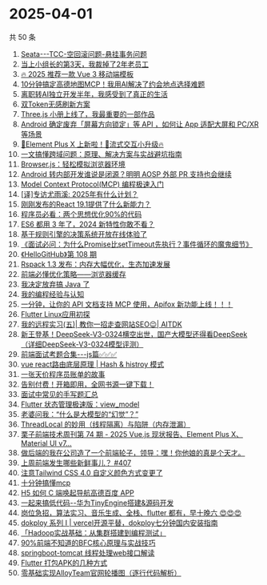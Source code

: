 # 2025-04-01

共 50 条

<!-- BEGIN JUEJIN -->
<!-- 最后更新时间 2025-04-01 00:11:14 +0800 -->
1. [Seata---TCC-空回滚问题-悬挂事务问题](https://juejin.cn/post/7486755501528055846)
1. [当上小组长的第3天，我裁掉了2年老员工](https://juejin.cn/post/7487210421209186355)
1. [🔥 2025 推荐一款 Vue 3 移动端模板](https://juejin.cn/post/7487140165241782324)
1. [10分钟搞定高德地图MCP！我用AI解决了约会地点选择难题](https://juejin.cn/post/7487066699357224975)
1. [离职转AI独立开发半年，我感受到了真正的生活](https://juejin.cn/post/7486788421932400652)
1. [双Token无感刷新方案](https://juejin.cn/post/7486782063422717962)
1. [Three.js 小册上线了，我最重要的一部作品](https://juejin.cn/post/7487118309344542771)
1. [Android 确定废弃「屏幕方向锁定」等 API ，如何让 App 适配大屏和 PC/XR 等场景](https://juejin.cn/post/7487118309344444467)
1. [🐒Element Plus X  上新啦！🐳流式交互小升级🔥](https://juejin.cn/post/7487009132958974002)
1. [一文搞懂跨域问题：原理、解决方案与实战避坑指南](https://juejin.cn/post/7487219720480948287)
1. [Browser.js：轻松模拟浏览器环境](https://juejin.cn/post/7486845198485585935)
1. [Android 转内部开发谁说是闭源？明明 AOSP 外部 PR 支持也会继续](https://juejin.cn/post/7486757133809139762)
1. [Model Context Protocol(MCP) 编程极速入门](https://juejin.cn/post/7478504097395785747)
1. [[译]专访尤雨溪: 2025年有什么计划？](https://juejin.cn/post/7487548882744803355)
1. [刚刚发布的React 19.1提供了什么新能力？](https://juejin.cn/post/7486757871629418548)
1. [程序员必看：两个思想优化90%的代码](https://juejin.cn/post/7486694184407138339)
1. [ES6 都用 3 年了，2024 新特性你敢不看？](https://juejin.cn/post/7486369696737361961)
1. [基于规则引擎的决策系统开放在线体验了](https://juejin.cn/post/7486788421933203468)
1. [《面试必问：为什么Promise比setTimeout先执行？事件循环的魔鬼细节》](https://juejin.cn/post/7486780447448383523)
1. [《HelloGitHub》第 108 期](https://juejin.cn/post/7486326860760367130)
1. [Rspack 1.3 发布：内存大幅优化，生态加速发展](https://juejin.cn/post/7487540309489729574)
1. [前端必懂优化策略——浏览器缓存](https://juejin.cn/post/7487131921714642971)
1. [我决定放弃搞 Java  了](https://juejin.cn/post/7487434380106694696)
1. [我的编程经验与认知](https://juejin.cn/post/7487142802662555682)
1. [一分钟，让你的 API 文档支持 MCP 使用，Apifox 新功能上线！！！](https://juejin.cn/post/7485659260036415524)
1. [Flutter Linux应用初探](https://juejin.cn/post/7487118743085727770)
1. [我的远程实习(五)| 教你一招走查网站SEO😉| AITDK](https://juejin.cn/post/7486780447449350179)
1. [新王登基！DeepSeek-V3-0324横空出世，国产大模型还得看DeepSeek（详细DeepSeek-V3-0324模型评测）](https://juejin.cn/post/7486881706404200511)
1. [前端面试考题合集---js篇✅✅✅](https://juejin.cn/post/7486789190673809471)
1. [vue react路由底层原理 | Hash & histroy 模式](https://juejin.cn/post/7486782063422767114)
1. [一张天价程序员账单的故事](https://juejin.cn/post/7486753733982748672)
1. [告别付费！开箱即用，全网书源一键下载！](https://juejin.cn/post/7486691956340703273)
1. [面试中常见的手写题汇总](https://juejin.cn/post/7487542928133603391)
1. [Flutter 状态管理极速版：view_model](https://juejin.cn/post/7486764352935870518)
1. [老婆问我：“什么是大模型的“幻觉”？”](https://juejin.cn/post/7487210421209251891)
1. [ThreadLocal 的妙用（线程隔离）与陷阱（内存泄漏）](https://juejin.cn/post/7486421434576912434)
1. [栗子前端技术周刊第 74 期 - 2025 Vue.js 现状报告、Element Plus X、Material UI v7...](https://juejin.cn/post/7487219720481259583)
1. [做后端的我在公司造了一个前端轮子，领导：嘿！你他娘的真是个天才。](https://juejin.cn/post/7487396530657984538)
1. [上周前端发生哪些新鲜事儿？ #407](https://juejin.cn/post/7487142802662195234)
1. [注意Tailwind CSS 4.0 自定义颜色方式变更了](https://juejin.cn/post/7487073065672704050)
1. [十分钟搞懂mcp](https://juejin.cn/post/7486832959694209059)
1. [H5 如何 C 端唤起导航高德百度 APP](https://juejin.cn/post/7486659696063397938)
1. [一起来搞低代码--华为TinyEngine搭建&源码开发](https://juejin.cn/post/7486444624816521253)
1. [岗位急招，算法实习、音乐生成、全栈、flutter 都有，早十晚六 😍😍😍](https://juejin.cn/post/7487594233015173132)
1. [dokploy 系列 I | vercel开源平替，dokploy七分钟国内安装指南](https://juejin.cn/post/7486788421933350924)
1. [「Hadoop实战基础：从集群搭建到编程测试」](https://juejin.cn/post/7486733708949143603)
1. [ 90%前端不知道的BFC核心原理与实战技巧](https://juejin.cn/post/7486845198486454287)
1. [springboot-tomcat 线程处理web接口解读](https://juejin.cn/post/7487219933127786505)
1. [Flutter 打包APK的几种方式](https://juejin.cn/post/7487219933127163913)
1. [零基础实现AlloyTeam官网轮播图（逐行代码解析）](https://juejin.cn/post/7486731244131090444)
<!-- END JUEJIN -->